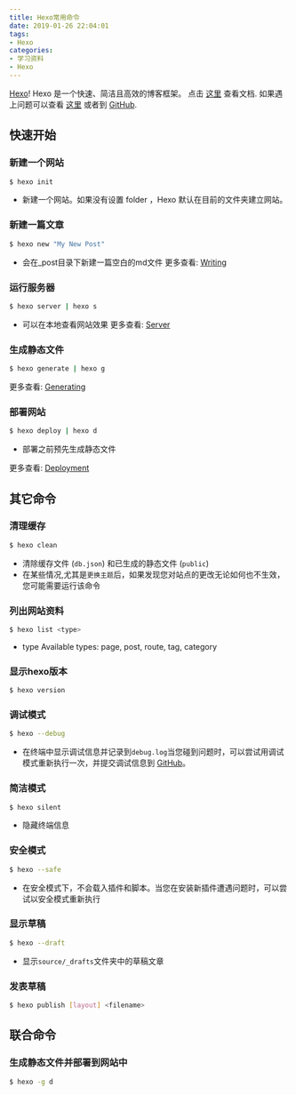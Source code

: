 ```yaml
---
title: Hexo常用命令
date: 2019-01-26 22:04:01
tags: 
- Hexo
categories: 
- 学习资料
- Hexo
---
```

[Hexo](https://hexo.io/)! Hexo 是一个快速、简洁且高效的博客框架。 点击 [这里](https://hexo.io/zh-cn/docs/) 查看文档. 如果遇上问题可以查看 [这里](https://hexo.io/docs/troubleshooting.html) 或者到 [GitHub](https://github.com/hexojs/hexo/issues).

## 快速开始

### 新建一个网站

```bash
$ hexo init
```
- 新建一个网站。如果没有设置 folder ，Hexo 默认在目前的文件夹建立网站。
<!--more-->

### 新建一篇文章

```bash
$ hexo new "My New Post"
```
- 会在_post目录下新建一篇空白的md文件
更多查看: [Writing](https://hexo.io/docs/writing.html)

### 运行服务器

```bash
$ hexo server | hexo s
```
- 可以在本地查看网站效果
更多查看: [Server](https://hexo.io/docs/server.html)

### 生成静态文件

```bash
$ hexo generate | hexo g
```

更多查看: [Generating](https://hexo.io/docs/generating.html)
<!--more-->
### 部署网站

```bash
$ hexo deploy | hexo d
```
- 部署之前预先生成静态文件

更多查看: [Deployment](https://hexo.io/docs/deployment.html)

## 其它命令

### 清理缓存

```bash
$ hexo clean
```
- 清除缓存文件 (`db.json`) 和已生成的静态文件 (`public`)
- 在某些情况,尤其是`更换主题`后，如果发现您对站点的更改无论如何也不生效，您可能需要运行该命令

### 列出网站资料

```bash
$ hexo list <type>
```
- type  Available types: page, post, route, tag, category

### 显示hexo版本

```bash
$ hexo version
```

### 调试模式

```bash
$ hexo --debug
```
- 在终端中显示调试信息并记录到`debug.log`当您碰到问题时，可以尝试用调试模式重新执行一次，并提交调试信息到 [GitHub](https://github.com/hexojs/hexo/issues/new)。

### 简洁模式

```bash
$ hexo silent
```
- 隐藏终端信息

### 安全模式

```bash
$ hexo --safe
```
- 在安全模式下，不会载入插件和脚本。当您在安装新插件遭遇问题时，可以尝试以安全模式重新执行

### 显示草稿

```bash
$ hexo --draft
```
- 显示`source/_drafts`文件夹中的草稿文章

### 发表草稿

```bash
$ hexo publish [layout] <filename>
```

## 联合命令

### 生成静态文件并部署到网站中

```bash
$ hexo -g d
```

